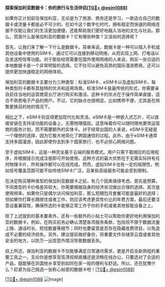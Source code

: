 **探索保加利亚数据卡：你的旅行与生活伴侣[[TG💪+ @esim1088](https://t.me/s/esim1088)]**

如果你正计划前往保加利亚，无论是为了旅游、商务还是学习，一款适合自己的数据卡或流量卡都是必不可少的。在如今这个数字化时代，拥有稳定而快速的网络连接不仅能让我们的生活更加便捷，还能帮助我们更好地融入当地的文化与社会。那么，究竟什么是保加利亚的数据卡？它有哪些种类？又该如何选择呢？

首先，让我们来了解一下什么是数据卡。简单来说，数据卡是一种可以插入手机或其他设备中使用的SIM卡，通过它可以连接到移动网络，从而实现上网、打电话以及发送短信等功能。对于那些经常需要在国外使用网络的人来说，购买一张合适的本地数据卡是一个非常明智的选择。它不仅可以避免高昂的国际漫游费用，还可以提供更加快速稳定的网络体验。

保加利亚的数据卡主要分为三种类型：标准SIM卡、eSIM卡以及虚拟SIM卡。每种类型的卡都有其独特的优点和适用场景。标准SIM卡是最传统的形式，你需要亲自前往当地的运营商营业厅进行购买和激活。这种卡的优点在于操作简单直接，适合不熟悉电子产品的用户。不过，它的缺点也很明显，比如携带不便，尤其是在频繁更换目的地的情况下。

相比之下，eSIM卡则显得更加现代化和灵活。eSIM卡是一种嵌入式芯片，可以直接安装在支持该功能的设备上，无需物理插拔。这意味着你可以随时随地更改运营商的服务计划，而不需要额外的实体卡。对于经常出国的人来说，eSIM卡无疑是一个理想的选择，因为它极大地简化了跨国通信的过程。此外，由于eSIM卡通常支持多国漫游，因此即使你去到多个国家旅行，也不必担心网络问题。

至于虚拟SIM卡，这是一种完全基于云端的服务模式。用户只需下载相应的应用程序，并根据提示完成注册即可开始使用。这种方式的最大优势在于无需实际持有任何物理卡片，所有操作都可以在线完成。然而，虚拟SIM卡也有一定的局限性，例如信号覆盖范围可能不如传统SIM卡广泛，且某些高级服务可能会受到限制。

在决定购买哪种类型的保加利亚数据卡之前，有几个因素值得考虑。首先是预算，不同类型的卡价格差异较大，你需要根据自身的经济状况做出合理的选择。其次是使用频率，如果你只是偶尔访问保加利亚，那么短期包月套餐可能是最好的选择；但如果你打算长期居住或者工作，则应该考虑更具性价比的年费方案。最后还要注意设备兼容性，确保所选的卡能够正常工作于你的手机或者其他智能设备之上。

除了上述提到的基本要素外，还有一些额外的小贴士可以帮助你更好地利用保加利亚的数据卡。例如，在购买前务必确认清楚各项服务条款，包括但不限于数据流量上限、通话时长、短信数量等细节；同时也要留意是否存在隐藏收费项目，以免造成不必要的经济损失。另外，建议提前做好备份，将重要文件存储至云盘或者其他安全的地方，以防万一出现意外情况导致数据丢失。

综上所述，保加利亚的数据卡不仅能够满足日常通讯需求，更是开启全新旅程的重要工具之一。无论你是想享受高清视频直播还是流畅在线办公，只要选对了合适的产品，就能够在异国他乡享受到如同在家一般的便利与舒适。所以，还在犹豫什么？赶紧为自己挑选一张称心如意的数据卡吧！[[TG💪+ @esim1088](https://t.me/s/esim1088)]

[[TG💪+ @esim1088](https://t.me/s/esim1088) ![Image](https://i.postimg.cc/4NQfJmqS/Snipaste-2025-05-13-00-14-12.png)]